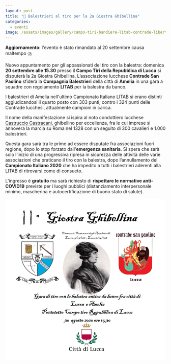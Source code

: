 ```yaml
---
layout: post
title: "🎯 Balestrieri al tiro per la 2a Giostra Ghibellina"
categories:
  - eventi
image: /assets/images/gallery/campo-tiri-bandiere-litab-contrade-libertas.jpg
---
```


**Aggiornamento**: l'evento è stato rimandato al 20 settembre causa maltempo ⛈️

Nuovo appuntamento per gli appassionati del tiro con la balestra: domenica **20
settembre alle 15.30** presso il **Campo Tiri della Repubblica di Lucca** si
disputerà la 2a Giostra Ghibellina. L’associazione lucchese **Contrade San
Paolino** sfiderà la **Compagnia Balestrieri** della città di **Amelia** in una
gara a squadre con regolamento **LITAB** per la balestra da banco.

<!-- more -->

I balestrieri di Amelia nell'ultimo Campionato Italiano LITAB si erano distinti
aggiudicandosi il quarto posto con 303 punti, contro i 324 punti delle Contrade
lucchesi, attualmente campioni in carica.

Il nome della manifestazione si ispira al noto condottiero lucchese [Castruccio
Castracani](/2016/battaglia-altopascio-castruccio), ghibellino per eccellenza,
fra le cui imprese si annovera la marcia su Roma nel 1328 con un seguito di 300
cavalieri e 1.000 balestrieri.

Questa gara sarà tra le prime ad essere disputate fra associazioni fuori
regione, dopo lo stop forzato dall'**emergenza sanitaria**. Si spera che sarà
solo l’inizio di una progressiva ripresa in sicurezza delle attività delle varie
associazioni che praticano il tiro con la balestra, dopo l’annullamento del
**Campionato Italiano 2020** che ha impedito a tutti i balestrieri aderenti alla
LITAB di ritrovarsi come di consueto.

L’ingresso è **gratuito** ma sarà richiesto di **rispettare le normative
anti-COVID19** previste per i luoghi pubblici (distanziamento interpersonale
minimo, mascherina e autocertificazione di buono stato di salute).

![manifesto](/assets/images/2020/2a-giostra-ghibellina-manifesto.jpeg)

<script type='application/ld+json'>
{
  "@context": "https://www.schema.org",
  "@type": "Event",
  "name": "2a Giostra Ghibellina",
  "url": "https://consanpaolino.org/2020/2a-giostra-ghibellina",
  "description": "Gara di tiro con balestra antica da banco",
  "startDate": "20/09/2020 3:30PM",
  "endDate": "20/09/2020 5:30PM",
  "eventStatus": "https://schema.org/EventScheduled",
  "eventAttendanceMode": "https://schema.org/OfflineEventAttendanceMode",
  "image": ["https://consanpaolino.org/assets/images/gallery/campo-tiri-bandiere-litab-contrade-libertas.jpg"],
  "location": {
    "@type": "Place",
    "name": "Campo Tiri della Repubblica di Lucca",
    "address": {
      "@type": "PostalAddress",
      "streetAddress": "Via di Pattana",
      "addressLocality": "Lucca",
      "addressRegion": "LU",
      "postalCode": "55100",
      "addressCountry": "IT"
    }
  },
  "offers": {
    "@type": "Offer",
    "description": "Ingresso gratuito",
    "url": "https://consanpaolino.org/2020/2a-giostra-ghibellina",
    "price": "0.00",
    "priceCurrency": "EUR",
    "availability": "https://schema.org/InStock",
    "validFrom": "2020-08-17T00:00"
  },
  "performer": {
    "@type": "PerformingGroup",
    "name": "Contrade San Paolino"
  },
  "organizer": {
    "@type": "Organization",
    "name": "Contrade San Paolino",
    "url": "https://consanpaolino.org"
  }
}
 </script>
